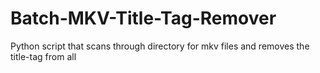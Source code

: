 # Batch-MKV-Title-Tag-Remover
Python script that scans through directory for mkv files and removes the title-tag from all
